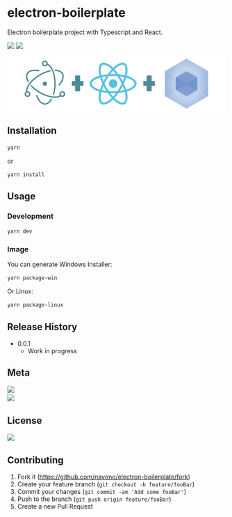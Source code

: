 # electron-boilerplate
Electron boilerplate project with Typescript and React.

<!-- [![NPM Version][npm-image]][npm-url]
[![Build Status][travis-image]][travis-url]
[![Downloads Stats][npm-downloads]][npm-url] -->
![](https://img.shields.io/badge/version-v0.0.1-519dd9.svg)
![](https://img.shields.io/badge/language-Typescript-orange.svg)

<!-- One to two paragraph statement about your product and what it does. -->

![](erb-logo.png)

## Installation

```sh
yarn
```
or

```sh
yarn install
```

## Usage

<!-- _For more examples and usage, please refer to the [Wiki][wiki]._ -->

### Development

```sh
yarn dev
```

### Image
You can generate Windows Installer:
```sh
yarn package-win
```

Or Linux:
```sh
yarn package-linux
```


## Release History

* 0.0.1
    * Work in progress

## Meta
[![](https://img.shields.io/badge/twitter-@navono1-blue.svg)](https://twitter.com/navono1)
</br>[![](https://img.shields.io/badge/email-@navono007-blue.svg)](mailto:navono007@gmail.com)


## License
[![](https://img.shields.io/badge/license-MIT-000000.svg)](https://github.com/navono/electron-boilerplate/blob/master/LICENSE)

## Contributing

1. Fork it (<https://github.com/navono/electron-boilerplate/fork>)
2. Create your feature branch (`git checkout -b feature/fooBar`)
3. Commit your changes (`git commit -am 'Add some fooBar'`)
4. Push to the branch (`git push origin feature/fooBar`)
5. Create a new Pull Request

<!-- Markdown link & img dfn's -->
[npm-image]: https://img.shields.io/npm/v/datadog-metrics.svg?style=flat-square
[npm-url]: https://npmjs.org/package/datadog-metrics
[npm-downloads]: https://img.shields.io/npm/dm/datadog-metrics.svg?style=flat-square
[travis-image]: https://img.shields.io/travis/dbader/node-datadog-metrics/master.svg?style=flat-square
[travis-url]: https://travis-ci.org/dbader/node-datadog-metrics
[wiki]: https://github.com/yourname/yourproject/wiki
